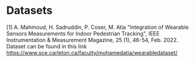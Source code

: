 # Datasets
[1] A. Mahmoud, H. Sadruddin, P. Coser, M. Atia "Integration of Wearable Sensors Measurements for Indoor Pedestrian Tracking", IEEE Instrumentation & Measurement Magazine, 25 (1), 46-54, Feb. 2022. Dataset can be found in this link https://www.sce.carleton.ca/faculty/mohamedatia/wearabledataset/
